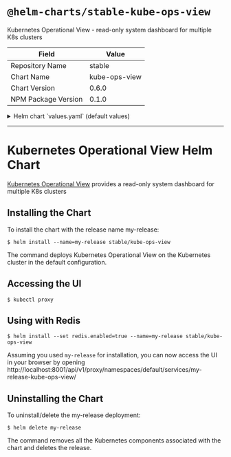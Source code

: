 # `@helm-charts/stable-kube-ops-view`

Kubernetes Operational View - read-only system dashboard for multiple K8s clusters

| Field               | Value         |
| ------------------- | ------------- |
| Repository Name     | stable        |
| Chart Name          | kube-ops-view |
| Chart Version       | 0.6.0         |
| NPM Package Version | 0.1.0         |

<details>

<summary>Helm chart `values.yaml` (default values)</summary>

```yaml
# Declare variables to be passed into your templates.
replicaCount: 1
image:
  repository: hjacobs/kube-ops-view
  tag: 0.9
  pullPolicy: IfNotPresent
service:
  # annotations:
  #   service.beta.kubernetes.io/aws-load-balancer-internal: "0.0.0.0/0"
  # labels:
  #   key: value
  type: ClusterIP
  externalPort: 80
  internalPort: 8080
resources:
  limits:
    cpu: 100m
    memory: 128Mi
  requests:
    cpu: 80m
    memory: 64Mi
ingress:
  enabled: false
  # hostname: kube-ops-view.local
  # annotations:
  #   kubernetes.io/ingress.class: nginx
  # tls:
  ## Secrets must be manually created in the namespace
  #   - secretName: kube-ops-view.local-tls
  #     hosts:
  #       - kube-ops-view.local
rbac:
  # If true, create & use RBAC resources
  create: false
  # Ignored if rbac.create is true
  serviceAccountName: default

## Additional pod labels
## ref: https://kubernetes.io/docs/concepts/overview/working-with-objects/labels/
podLabels: {}

# Add securityContext
securityContext: {}

# Defaults for Redis
redis:
  enabled: false
  usePassword: false
  cluster:
    enabled: false
  master:
    persistence:
      enabled: false
```

</details>

---

# Kubernetes Operational View Helm Chart

[Kubernetes Operational View](https://github.com/hjacobs/kube-ops-view) provides a read-only system dashboard for multiple K8s clusters

## Installing the Chart

To install the chart with the release name my-release:

```console
$ helm install --name=my-release stable/kube-ops-view
```

The command deploys Kubernetes Operational View on the Kubernetes cluster in the default configuration.

## Accessing the UI

```console
$ kubectl proxy
```

## Using with Redis

```console
$ helm install --set redis.enabled=true --name=my-release stable/kube-ops-view
```

Assuming you used `my-release` for installation, you can now access the UI in your browser by opening http://localhost:8001/api/v1/proxy/namespaces/default/services/my-release-kube-ops-view/

## Uninstalling the Chart

To uninstall/delete the my-release deployment:

```console
$ helm delete my-release
```

The command removes all the Kubernetes components associated with the chart and deletes the release.
